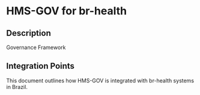 # HMS-GOV for br-health

## Description

Governance Framework

## Integration Points

This document outlines how HMS-GOV is integrated with br-health systems in Brazil.
